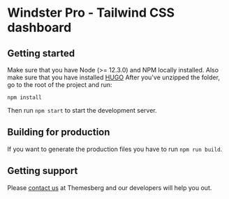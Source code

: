 # Windster Pro - Tailwind CSS dashboard

## Getting started

Make sure that you have Node (>= 12.3.0) and NPM locally installed. Also make sure that you have installed [HUGO](https://gohugo.io/getting-started/quick-start/) After you've unzipped the folder, go to the root of the project and run:

```
npm install
```

Then run `npm start` to start the development server.

## Building for production

If you want to generate the production files you have to run `npm run build`.

## Getting support

Please [contact us](https://themesberg.com/contact) at Themesberg and our developers will help you out.